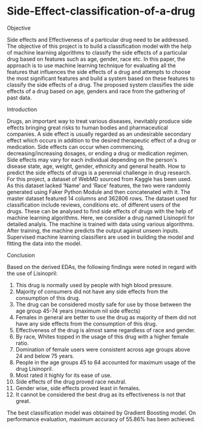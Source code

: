 # Side-Effect-classification-of-a-drug

Objective

Side effects and Effectiveness of a particular drug need to be addressed. The objective of this project is to build a classification model with the help of machine learning algorithms to classify the side effects of a particular drug based on features such as age, gender, race etc.
In this paper, the approach is to use machine learning technique for evaluating all the features that influences the side effects of a drug and attempts to choose the most significant features and build a system based on these features to classify the side effects of a drug. The proposed system classifies the side effects of a drug based on age, genders and race from the gathering of past data.

Introduction

Drugs, an important way to treat various diseases, inevitably produce side effects bringing great risks to human bodies and pharmaceutical companies. A side effect is usually regarded as an undesirable secondary effect which occurs in addition to the desired therapeutic effect of a drug or medication. Side effects can occur when commencing, decreasing/increasing dosages, or ending a drug or medication regimen. 
Side effects may vary for each individual depending on the person's disease state, age, weight, gender, ethnicity and general health. How to predict the side effects of drugs is a perennial challenge in drug research.
For this project, a dataset of WebMD sourced from Kaggle has been used. As this dataset lacked ‘Name’ and ‘Race’ features, the two were randomly generated using Faker Python Module and then concatenated with it. The master dataset featured 14 columns and 362806 rows.
The dataset used for classification include reviews, conditions etc. of different users of the drugs. These can be analysed to find side effects of drugs with the help of machine learning algorithms. Here, we consider a drug named Lisinopril for detailed analyis. The machine is trained with data using various algorithms. After training, the machine predicts the output against unseen inputs. Supervised machine learning classifiers are used in building the model and fitting the data into the model.

Conclusion

Based on the derived EDAs, the following findings were noted in regard with the use of Lisinopril:
1. This drug is normally used by people with high blood pressure.
2. Majority of consumers did not have any side effects from the consumption of this drug.
3. The drug can be considered mostly safe for use by those between the age group 45-74 years (maximum nil side effects)
4. Females in general are better to use the drug as majority of them did not have any side effects from the consumption of this drug.
5. Effectiveness of the drug is almost same regardless of race and gender.
6. By race, Whites topped in the usage of this drug with a higher female ratio. 
7. Domination of female users were consistent across age groups above 24 and below 75 years.
8. People in the age groups 45 to 64 accounted for maximum usage of the drug Lisinopril. 
9. Most rated it highly for its ease of use. 
10. Side effects of the drug proved race neutral. 
11. Gender wise, side effects proved least in females.
12. It cannot be considered the best drug as its effectiveness is not that great.

The best classification model was obtained by Gradient Boosting model. On performance evaluation, maximum accuracy of 55.86% has been achieved.
